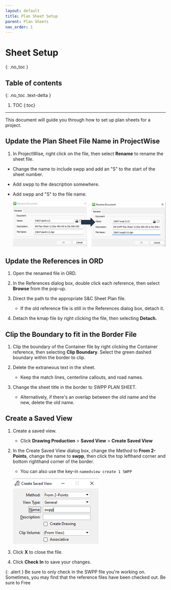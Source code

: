```yaml
---
layout: default
title: Plan Sheet Setup
parent: Plan Sheets
nav_order: 1
---
```


# Sheet Setup
{: .no_toc }

## Table of contents
{: .no_toc .text-delta }

1. TOC
{:toc}

---

This document will guide you through how to set up plan sheets for a project.

## Update the Plan Sheet File Name in ProjectWise
1.  In ProjectWise, right click on the file, then select **Rename** to rename the sheet file.

-   Change the name to include swpp and add an "S" to the start of the sheet number.

-   Add swpp to the description somewhere.

-   Add swpp and "S" to the file name.

    ![](../assets/images/rename-sheet.png)

## Update the References in ORD
1.  Open the renamed file in ORD.

2.  In the References dialog box, double click each reference, then
    select **Browse** from the pop-up.

3.  Direct the path to the appropriate S&C Sheet Plan file.

    -   If the old reference file is still in the References dialog box,
        detach it.

4.  Detach the kmap file by right clicking the file, then selecting
    **Detach.**

## Clip the Boundary to fit in the Border File

1.  Clip the boundary of the Container file by right clicking the Container reference, then selecting **Clip Boundary**. Select the green dashed boundary within the border to clip.

2.  Delete the extraneous text in the sheet.

    -   Keep the match lines, centerline callouts, and road names.

3.  Change the sheet title in the border to SWPP PLAN SHEET.

    -   Alternatively, if there's an overlap between the old name and
        the new, delete the old name.

## Create a Saved View
1.  Create a saved view.

    -   Click **Drawing Production** > **Saved View** > **Create Saved View**

2. In the Create Saved View dialog box, change the Method to **From 2-Points**, change the name to **swpp**, then click the top lefthand corner and bottom righthand corner of the border.

    - You can also use the key-in `namedview create 1 SWPP` 

    ![](../assets/images/create-saved-view.png)

11. Click **X** to close the file.

12. Click **Check In** to save your changes.

{: .alert }
Be sure to only check in the SWPP file you're working on. Sometimes, you may find that the reference files have been checked out. Be sure to Free 
